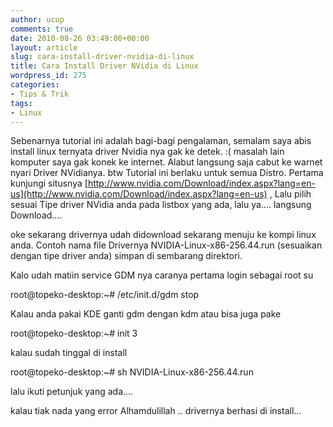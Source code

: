 ```yaml
---
author: ucup
comments: true
date: 2010-08-26 03:49:00+00:00
layout: article
slug: cara-install-driver-nvidia-di-linux
title: Cara Install Driver NVidia di Linux
wordpress_id: 275
categories:
- Tips & Trik
tags:
- Linux
---
```


Sebenarnya tutorial ini adalah bagi-bagi pengalaman, semalam saya abis install linux ternyata driver Nvidia nya gak ke detek. :( masalah lain komputer saya gak konek ke internet. Alabut langsung saja cabut ke warnet nyari Driver NVidianya. btw Tutorial ini berlaku untuk semua Distro. Pertama kunjungi situsnya [http://www.nvidia.com/Download/index.aspx?lang=en-us](http://www.nvidia.com/Download/index.aspx?lang=en-us) , Lalu pilih sesuai Tipe driver NVidia anda pada listbox yang ada, lalu ya.... langsung Download....

oke sekarang drivernya udah didownload sekarang menuju ke kompi linux anda.
Contoh nama file Drivernya NVIDIA-Linux-x86-256.44.run (sesuaikan dengan tipe driver anda)  simpan di sembarang direktori.

Kalo udah matiin service GDM nya caranya pertama login sebagai root su

root@topeko-desktop:~# /etc/init.d/gdm stop

Kalau anda pakai KDE ganti gdm dengan kdm
atau bisa juga pake

root@topeko-desktop:~# init 3

kalau sudah tinggal di install

root@topeko-desktop:~# sh NVIDIA-Linux-x86-256.44.run

lalu ikuti petunjuk yang ada....

kalau tiak nada yang error Alhamdulillah .. drivernya berhasi di install...
